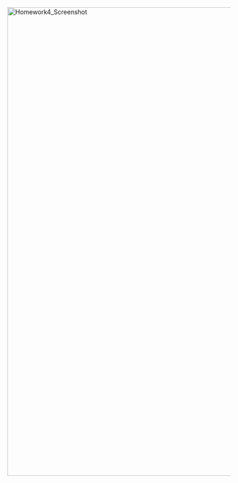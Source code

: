 <img width="1060" alt="Homework4_Screenshot" src="https://github.com/user-attachments/assets/f3453108-58d0-4489-a44e-ef6f6c806e41" />
